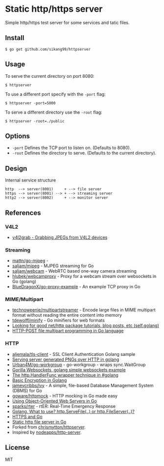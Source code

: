 # Static http/https server

Simple http/https test server for some services and tatic files.

## Install

    $ go get github.com/sikang99/httpserver

## Usage

To serve the current directory on port 8080:

    $ httpserver

To use a different port specify with the `-port` flag:

    $ httpserver -port=5000

To serve a different directory use the `-root` flag:

    $ httpserver -root=./public

## Options

* `-port` Defines the TCP port to listen on. (Defaults to 8080).
* `-root` Defines the directory to serve. (Defaults to the current directory).


## Design

Internal service structure

	http  --> server(8001)     + --> file server
	https --> server(8001) --> + --> streaming server
	http2 --> server(8002)     + --> monitor server




## References

### V4L2

- [v4l2grab - Grabbing JPEGs from V4L2 devices](http://www.twam.info/linux/v4l2grab-grabbing-jpegs-from-v4l2-devices)

### Streaming

- [mattn/go-mjpeg](https://github.com/mattn/go-mjpeg) - 
- [saljam/mjpeg](https://github.com/saljam/mjpeg) - MJPEG streaming for Go
- [saljam/webcam](https://github.com/saljam/webcam) - WebRTC based one-way camera streaming
- [hlubek/webcamproxy](https://github.com/hlubek/webcamproxy) - Proxy for a webcam stream over websockets in Go (golang)
- [BlueDragonX/go-proxy-example](https://github.com/BlueDragonX/go-proxy-example) - An example TCP proxy in Go

### MIME/Multipart

- [technoweenie/multipartstreamer](https://github.com/technoweenie/multipartstreamer) - Encode large files in MIME multipart format without reading the entire content into memory
- [tdewolff/minify](https://github.com/tdewolff/minify) - Go minifiers for web formats
- [Looking for good net/http package tutorials, blog posts, etc (self.golang)](http://www.reddit.com/r/golang/comments/364z8t/looking_for_good_nethttp_package_tutorials_blog/)
- [HTTP-POST file multipart programming in Go language](http://stackoverflow.com/questions/7223616/http-post-file-multipart-programming-in-go-language)

### HTTP

- [aljemala/tls-client](https://gist.github.com/michaljemala/d6f4e01c4834bf47a9c4) - SSL Client Authentication Golang sample
- [Serving server generated PNGs over HTTP in golang](http://41j.com/blog/2015/03/serving-server-generated-pngs-over-http-in-golang/)
- [Urban4M/go-workgroup](https://github.com/Urban4M/go-workgroup) - go-workgroup - wraps sync.WaitGroup
- [Gorilla Websockets, golang simple websockets example](http://41j.com/blog/2014/12/gorilla-websockets-golang-simple-websockets-example/)
- [The http.HandlerFunc wrapper technique in #golang](https://medium.com/@matryer/the-http-handlerfunc-wrapper-technique-in-golang-c60bf76e6124)
- [Basic Encryption in Golang](http://golangcast.tv/articles/basic-encryption-in-golang)
- [jameycribbs/ivy](https://github.com/jameycribbs/ivy) - A simple, file-based Database Management System (DBMS) for Go
- [goware/httpmock](https://github.com/goware/httpmock) - HTTP mocking in Go made easy
- [Using Object-Oriented Web Servers in Go](http://blog.codeship.com/using-object-oriented-web-servers-go/)
- [sparks/rter](https://github.com/sparks/rter) - rtER: Real-Time Emergency Response
- [Golang. What to use? http.ServeFile(..) or http.FileServer(..)?](http://stackoverflow.com/questions/28793619/golang-what-to-use-http-servefile-or-http-fileserver)
- [HTTPS and Go](https://www.kaihag.com/https-and-go/)
- [Static http file server in Go](https://www.chrismytton.uk/2013/07/17/golang-static-http-file-server/)
- Forked from [chrismytton/httpserver](https://github.com/chrismytton/httpserver).
- Inspired by [nodeapps/http-server](https://github.com/nodeapps/http-server).


## License

MIT

